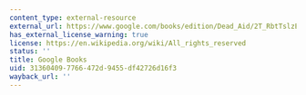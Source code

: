 ```yaml
---
content_type: external-resource
external_url: https://www.google.com/books/edition/Dead_Aid/2T_RbtTslzEC?hl=en&gbpv=1
has_external_license_warning: true
license: https://en.wikipedia.org/wiki/All_rights_reserved
status: ''
title: Google Books
uid: 31360409-7766-472d-9455-df42726d16f3
wayback_url: ''
---
```

